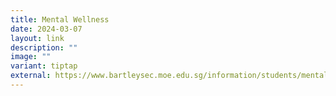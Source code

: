 ```yaml
---
title: Mental Wellness
date: 2024-03-07
layout: link
description: ""
image: ""
variant: tiptap
external: https://www.bartleysec.moe.edu.sg/information/students/mental-wellness/
---
```

